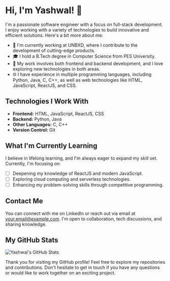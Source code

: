 # Hi, I'm Yashwal! 👋

I'm a passionate software engineer with a focus on full-stack development. I enjoy working with a variety of technologies to build innovative and efficient solutions. Here's a bit more about me:

- 🔭 I'm currently working at UNBXD, where I contribute to the development of cutting-edge products.
- 🎓 I hold a B.Tech degree in Computer Science from PES University.
- 💼 My work involves both frontend and backend development, and I love exploring new technologies in both areas.
- 🌐 I have experience in multiple programming languages, including Python, Java, C, C++, as well as web technologies like HTML, JavaScript, ReactJS, and CSS.

## Technologies I Work With

- **Frontend:** HTML, JavaScript, ReactJS, CSS
- **Backend:** Python, Java
- **Other Languages:** C, C++
- **Version Control:** Git

## What I'm Currently Learning

I believe in lifelong learning, and I'm always eager to expand my skill set. Currently, I'm focusing on:

- [ ] Deepening my knowledge of ReactJS and modern JavaScript.
- [ ] Exploring cloud computing and serverless technologies.
- [ ] Enhancing my problem-solving skills through competitive programming.

## Contact Me

You can connect with me on LinkedIn or reach out via email at [your.email@example.com](mailto:your.email@example.com). I'm open to collaboration, tech discussions, and sharing knowledge.

## My GitHub Stats

![Yashwal's GitHub Stats](https://github-readme-stats.vercel.app/api?username=your-username&show_icons=true&theme=dark)

Thank you for visiting my GitHub profile! Feel free to explore my repositories and contributions. Don't hesitate to get in touch if you have any questions or would like to work together on an exciting project.



